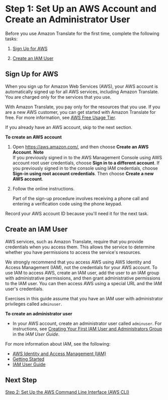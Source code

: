 # Step 1: Set Up an AWS Account and Create an Administrator User<a name="setting-up"></a>

Before you use Amazon Translate for the first time, complete the following tasks:

1. [Sign Up for AWS](#setting-up-signup)

1. [Create an IAM User](#setting-up-iam)

## Sign Up for AWS<a name="setting-up-signup"></a>

When you sign up for Amazon Web Services \(AWS\), your AWS account is automatically signed up for all AWS services, including Amazon Translate\. You are charged only for the services that you use\.

With Amazon Translate, you pay only for the resources that you use\. If you are a new AWS customer, you can get started with Amazon Translate for free\. For more information, see [AWS Free Usage Tier](https://aws.amazon.com/free/)\.

If you already have an AWS account, skip to the next section\. 

**To create an AWS account**

1. Open [https://aws\.amazon\.com/](https://aws.amazon.com/), and then choose **Create an AWS Account**\.
**Note**  
If you previously signed in to the AWS Management Console using AWS account root user credentials, choose **Sign in to a different account**\. If you previously signed in to the console using IAM credentials, choose **Sign\-in using root account credentials**\. Then choose **Create a new AWS account**\.

1. Follow the online instructions\.

   Part of the sign\-up procedure involves receiving a phone call and entering a verification code using the phone keypad\.

Record your AWS account ID because you'll need it for the next task\.

## Create an IAM User<a name="setting-up-iam"></a>

AWS services, such as Amazon Translate, require that you provide credentials when you access them\. This allows the service to determine whether you have permissions to access the service's resources\. 

We strongly recommend that you access AWS using AWS Identity and Access Management \(IAM\), not the credentials for your AWS account\. To use IAM to access AWS, create an IAM user, add the user to an IAM group with administrative permissions, and then grant administrative permissions to the IAM user\. You can then access AWS using a special URL and the IAM user's credentials\.

Exercises in this guide assume that you have an IAM user with administrator privileges called `adminuser`\. 

**To create an administrator user**
+ In your AWS account, create an administrator user called `adminuser`\. For instructions, see [Creating Your First IAM User and Administrators Group](https://docs.aws.amazon.com/IAM/latest/UserGuide/getting-started_create-admin-group.html) in the *IAM User Guide*\.

For more information about IAM, see the following:
+ [AWS Identity and Access Management \(IAM\)](https://aws.amazon.com/iam/)
+ [Getting Started](https://docs.aws.amazon.com/IAM/latest/UserGuide/getting-started.html)
+ [IAM User Guide](https://docs.aws.amazon.com/IAM/latest/UserGuide/)

## Next Step<a name="setting-up-next-step-2"></a>

[Step 2: Set Up the AWS Command Line Interface \(AWS CLI\)](setup-awscli.md)